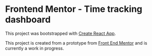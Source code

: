 # Frontend Mentor - Time tracking dashboard

This project was bootstrapped with [Create React App](https://github.com/facebook/create-react-app).

This project is created from a prototype from [Front End Mentor](http://www.frontendmentor.io) and is currently a work in progress.